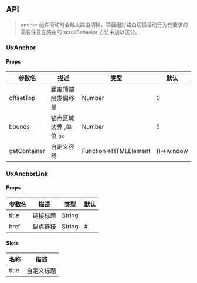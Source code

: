 ## API

> anchor 组件滚动时会触发路由切换，项目组对路由切换滚动行为有要求的需要注意在路由的 scrollBehavior 方法中加以区分。

### UxAnchor

#### Props

| 参数名       | 描述                    | 类型                  | 默认       |
| ------------ | ----------------------- | --------------------- | ---------- |
| offsetTop    | 距离顶部触发偏移量      | Number                | 0          |
| bounds       | 锚点区域边界 ,单位 `px` | Number                | 5          |
| getContainer | 自定义容器              | Function=>HTMLElement | ()=>window |

### UxAnchorLink

#### Props

| 参数名 | 描述     | 类型   | 默认 |
| ------ | -------- | ------ | ---- |
| title  | 链接标题 | String |      |
| href   | 锚点链接 | String | #    |

#### Slots

| 名称  | 描述       |
| ----- | ---------- |
| title | 自定义标题 |
